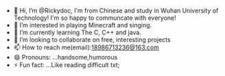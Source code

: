 - 👋 Hi, I’m @Rickydoc, I'm from Chinese and study in Wuhan University of Technology! I'm so happy to communcate with everyone!
- 👀 I’m interested in playing Minecraft and singing.
- 🌱 I’m currently learning The C, C++ and java.
- 💞️ I’m looking to collaborate on free, interesting projects
- 📫 How to reach me(email):18986713236@163.com
- 😄 Pronouns: ...handsome,humorous
- ⚡ Fun fact: ...Like reading difficult txt;

<!---
Rickydoc/Rickydoc is a ✨ special ✨ repository because its `README.md` (this file) appears on your GitHub profile.
You can click the Preview link to take a look at your changes.
--->
